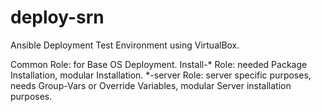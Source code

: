# deploy-srn

Ansible Deployment Test Environment using VirtualBox.

Common Role: for Base OS Deployment.
Install-* Role: needed Package Installation, modular Installation.
*-server Role: server specific purposes, needs Group-Vars or Override Variables, modular Server installation purposes.
